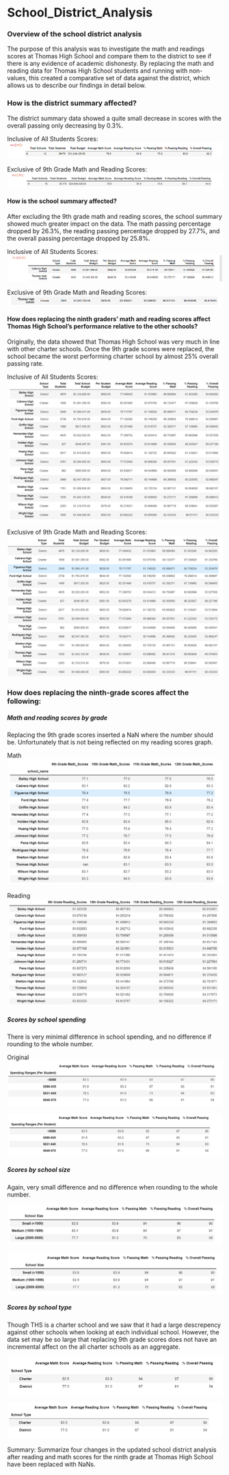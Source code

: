 # School_District_Analysis

### Overview of the school district analysis
The purpose of this analysis was to investigate the math and readings scores at Thomas High School and compare them to the district to see if there is any evidence of academic dishonesty. By replacing the math and reading data for Thomas High School students and running with non-values, this created a comparative set of data against the district, which allows us to describe our findings in detail below.

### How is the district summary affected?

The district summary data showed a quite small decrease in scores with the overall passing only decreasing by 0.3%.

Inclusive of All Students Scores:
![Alt text](https://github.com/lauren1478/School_District_Analysis/blob/main/All_district_summary_use%20this.png)

Exclusive of 9th Grade Math and Reading Scores:
![Alt text](https://github.com/lauren1478/School_District_Analysis/blob/main/No_9th_graders_district_summary.png)

#### How is the school summary affected?

After excluding the 9th grade math and reading scores, the school summary showed much greater impact on the data. The math passing percentage dropped by 26.3%, the reading passing percentage dropped by 27.7%, and the overall passing percentage dropped by 25.8%.

Inclusive of All Students Scores:
![Alt text](https://github.com/lauren1478/School_District_Analysis/blob/main/THS_Original.png)

Exclusive of 9th Grade Math and Reading Scores:
![Alt text](https://github.com/lauren1478/School_District_Analysis/blob/main/THS_no%209th%20graders.png)

#### How does replacing the ninth graders’ math and reading scores affect Thomas High School’s performance relative to the other schools?

Originally, the data showed that Thomas High School was very much in line with other charter schools. Once the 9th grade scores were replaced, the school became the worst performing charter school by almost 25% overall passing rate.

Inclusive of All Students Scores:
![Alt text](https://github.com/lauren1478/School_District_Analysis/blob/main/all%20schools%20original.png)

Exclusive of 9th Grade Math and Reading Scores:
![Alt text](https://github.com/lauren1478/School_District_Analysis/blob/main/all%20schools%20no%209th%20grade.png)

### How does replacing the ninth-grade scores affect the following:

##### Math and reading scores by grade
Replacing the 9th grade scores inserted a NaN where the number should be. Unfortunately that is not being reflected on my reading scores graph.

Math
![Alt text](https://github.com/lauren1478/School_District_Analysis/blob/main/grades%20math%20scores.png)

Reading
![Alt text](https://github.com/lauren1478/School_District_Analysis/blob/main/grades%20reading%20scores.png)

##### Scores by school spending
There is very minimal difference in school spending, and no difference if rounding to the whole number.

Original
![Alt text](https://github.com/lauren1478/School_District_Analysis/blob/main/spending%20original.png)

![Alt text](https://github.com/lauren1478/School_District_Analysis/blob/main/spending%20no%209th%20grade.png)

##### Scores by school size
Again, very small difference and no difference when rounding to the whole number.

![Alt text](https://github.com/lauren1478/School_District_Analysis/blob/main/size%20original.png)

![Alt text](https://github.com/lauren1478/School_District_Analysis/blob/main/size%20no%209th.png)

##### Scores by school type

Though THS is a charter school and we saw that it had a large descrepency against other schools when looking at each individual school. However, the data set may be so large that replacing 9th grade scores does not have an incremental affect on the all charter schools as an aggregate.

![Alt text](https://github.com/lauren1478/School_District_Analysis/blob/main/type%20original.png)

![Alt text](https://github.com/lauren1478/School_District_Analysis/blob/main/type%20no%209th.png)

Summary: Summarize four changes in the updated school district analysis after reading and math scores for the ninth grade at Thomas High School have been replaced with NaNs.
